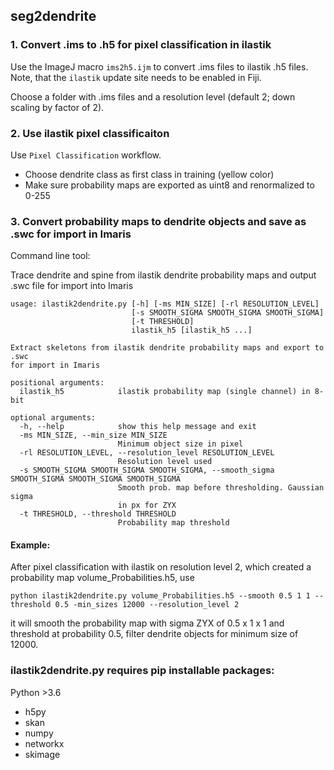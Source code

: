 ## seg2dendrite


### 1. Convert .ims to .h5 for pixel classification in ilastik
Use the ImageJ macro `ims2h5.ijm` to convert .ims files to ilastik .h5 files. Note,
that the `ilastik` update site needs to be enabled in Fiji.

Choose a folder with .ims files and a resolution level (default 2; down scaling by factor of 2).

### 2. Use ilastik pixel classificaiton
Use `Pixel Classification` workflow.
* Choose dendrite class as first class in training (yellow color)
* Make sure probability maps are exported as uint8 and renormalized to 0-255

### 3. Convert probability maps to dendrite objects and save as .swc for import in Imaris
Command line tool:

Trace dendrite and spine from ilastik dendrite probability maps and output .swc file for import into Imaris

```
usage: ilastik2dendrite.py [-h] [-ms MIN_SIZE] [-rl RESOLUTION_LEVEL]
                           [-s SMOOTH_SIGMA SMOOTH_SIGMA SMOOTH_SIGMA]
                           [-t THRESHOLD]
                           ilastik_h5 [ilastik_h5 ...]

Extract skeletons from ilastik dendrite probability maps and export to .swc
for import in Imaris

positional arguments:
  ilastik_h5            ilastik probability map (single channel) in 8-bit

optional arguments:
  -h, --help            show this help message and exit
  -ms MIN_SIZE, --min_size MIN_SIZE
                        Minimum object size in pixel
  -rl RESOLUTION_LEVEL, --resolution_level RESOLUTION_LEVEL
                        Resolution level used
  -s SMOOTH_SIGMA SMOOTH_SIGMA SMOOTH_SIGMA, --smooth_sigma SMOOTH_SIGMA SMOOTH_SIGMA SMOOTH_SIGMA
                        Smooth prob. map before thresholding. Gaussian sigma
                        in px for ZYX
  -t THRESHOLD, --threshold THRESHOLD
                        Probability map threshold
```

#### Example:
After pixel classification with ilastik on resolution level 2, which created a probability map volume_Probabilities.h5, use

```
python ilastik2dendrite.py volume_Probabilities.h5 --smooth 0.5 1 1 --threshold 0.5 -min_sizes 12000 --resolution_level 2
```

it will smooth the probability map with sigma ZYX of 0.5 x 1 x 1 and threshold at probability 0.5, filter dendrite objects for minimum size of 12000.

### ilastik2dendrite.py requires pip installable packages:
Python >3.6
* h5py
* skan
* numpy
* networkx
* skimage
